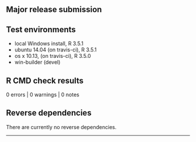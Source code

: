## Major release submission

## Test environments
* local Windows install, R 3.5.1
* ubuntu 14.04 (on travis-ci), R 3.5.1
* os x 10.13, (on travis-ci), R 3.5.0
* win-builder (devel)

## R CMD check results

0 errors | 0 warnings | 0 notes

## Reverse dependencies

There are currently no reverse dependencies.

---
